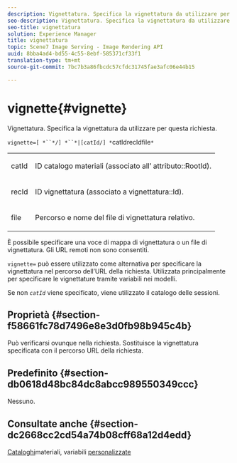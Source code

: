 ```yaml
---
description: Vignettatura. Specifica la vignettatura da utilizzare per questa richiesta.
seo-description: Vignettatura. Specifica la vignettatura da utilizzare per questa richiesta.
seo-title: vignettatura
solution: Experience Manager
title: vignettatura
topic: Scene7 Image Serving - Image Rendering API
uuid: 8bba4ad4-bd55-4c55-8ebf-585371cf33f1
translation-type: tm+mt
source-git-commit: 7bc7b3a86fbcdc57cfdc31745fae3afc06e44b15

---
```



# vignette{#vignette}

Vignettatura. Specifica la vignettatura da utilizzare per questa richiesta.

`vignette=[ *``*/] *``*|[catId/] *`catIdrecIdfile`*`

<table id="simpletable_432EC5501CA3431B83A762C3EE4E8DD2"> 
 <tr class="strow"> 
  <td class="stentry"> <p><span class="varname"> catId</span> </p> </td> 
  <td class="stentry"> <p>ID catalogo materiali (associato all’ <span class="codeph"> attributo::RootId</span>). </p></td> 
 </tr> 
 <tr class="strow"> 
  <td class="stentry"> <p><span class="varname"> recId</span> </p></td> 
  <td class="stentry"> <p>ID vignettatura (associato a <span class="codeph"> vignettatura::Id</span>). </p></td> 
 </tr> 
 <tr class="strow"> 
  <td class="stentry"> <p><span class="varname"> file</span> </p></td> 
  <td class="stentry"> <p>Percorso e nome del file di vignettatura relativo. </p></td> 
 </tr> 
</table>

È possibile specificare una voce di mappa di vignettatura o un file di vignettatura. Gli URL remoti non sono consentiti.

`vignette=` può essere utilizzato come alternativa per specificare la vignettatura nel percorso dell’URL della richiesta. Utilizzata principalmente per specificare le vignettature tramite variabili nei modelli.

Se non *`catId`* viene specificato, viene utilizzato il catalogo delle sessioni.

## Proprietà {#section-f58661fc78d7496e8e3d0fb98b945c4b}

Può verificarsi ovunque nella richiesta. Sostituisce la vignettatura specificata con il percorso URL della richiesta.

## Predefinito {#section-db0618d48bc84dc8abcc989550349ccc}

Nessuno.

## Consultate anche {#section-dc2668cc2cd54a74b08cff68a12d4edd}

[Cataloghi](../../../../../ir-api/http-protocol/image-rendering-api-ref/c-ir-http-protocol-ref/c-ir-http-protocol-syntax-and-features/c-ir-http-material-catalogs/c-ir-http-material-catalogs.md#concept-772742c1688f420a88a56f5136ad1db2)materiali, variabili [personalizzate](../../../../../ir-api/http-protocol/image-rendering-api-ref/c-ir-http-protocol-ref/c-ir-http-protocol-syntax-and-features/c-ir-custom-variables/c-ir-custom-variables.md#concept-8a1d9a50d09a4b7b97b8c83365971f96)
